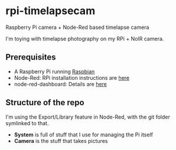 # rpi-timelapsecam
Raspberry Pi camera + Node-Red based timelapse camera

I'm toying with timelapse photography on my RPi + NoIR camera.

## Prerequisites
- A Raspberry Pi running [Raspbian](https://www.raspberrypi.org/downloads/raspbian/)
- Node-Red: RPi installation instructions are [here](http://nodered.org/docs/hardware/raspberrypi)
- node-red-dashboard: Details are [here](https://www.npmjs.com/package/node-red-dashboard)

## Structure of the repo
I'm using the Export/Library feature in Node-Red, with the git folder symlinked to that.
- **System** is full of stuff that I use for managing the Pi itself
- **Camera** is the stuff that takes pictures

